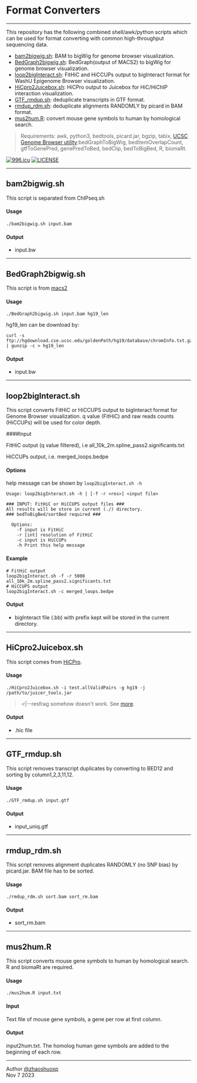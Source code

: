 # Format Converters
-----
This repository has the following combined shell/awk/python scripts which can be used for format converting with common high-throughput sequencing data.

 * [bam2bigwig.sh](https://github.com/zhaoshuoxp/Converters#bam2bigwigsh): BAM to bigWig for genome browser visualization.
 * [BedGraph2bigwig.sh](https://github.com/zhaoshuoxp/Converters#bedgraph2bigwigsh): BedGraph(output of MACS2) to bigWig for genome browser visualization.
 * [loop2bigInteract.sh](https://github.com/zhaoshuoxp/Converters#loop2biginteractsh): FitHiC and HiCCUPs output to bigInteract format for WashU Epigenome Browser visualization.
 * [HiCpro2Juicebox.sh](https://github.com/zhaoshuoxp/Converters#hicpro2juiceboxsh): HiCPro output to Juicebox for HiC/HiChIP interaction visualization.
 * [GTF_rmdup.sh](https://github.com/zhaoshuoxp/Converters#gtf_rmdupsh): deduplicate transcripts in GTF format.
 * [rmdup_rdm.sh](https://github.com/zhaoshuoxp/Converters#rmdup_rdmsh): deduplicate alignments RANDOMLY by picard in BAM format.
 * [mus2hum.R](https://github.com/zhaoshuoxp/Converters#mus2humr): convert mouse gene symbols to human by homological search.


> Requirements:
> awk, python3, bedtools, picard.jar, bgzip, tabix, [UCSC Genome Browser utility](http://hgdownload.soe.ucsc.edu/admin/exe/):bedGraphToBigWig, bedItemOverlapCount, gtfToGenePred, genePredToBed, bedClip, bedToBigBed, R, biomaRt.

[![996.icu](https://img.shields.io/badge/link-996.icu-red.svg)](https://996.icu) [![LICENSE](https://img.shields.io/badge/license-Anti%20996-blue.svg)](https://github.com/996icu/996.ICU/blob/master/LICENSE)

-----

## bam2bigwig.sh

This script is separated from ChIPseq.sh

#### Usage

    ./bam2bigwig.sh input.bam 

#### Output

* input.bw

  

-----
## BedGraph2bigwig.sh
This script is from [macs2](https://gist.github.com/taoliu/2469050)
#### Usage

    ./BedGraph2bigwig.sh input.bam hg19_len

hg19_len can be download by:

    curl -s ftp://hgdownload.cse.ucsc.edu/goldenPath/hg19/database/chromInfo.txt.gz | gunzip -c > hg19_len

#### Output

* input.bw

  

----

## loop2bigInteract.sh

This script converts FitHiC or HiCCUPS output to bigInteract format for Genome Browser visualization. q value (FitHiC) and raw reads counts (HiCCUPs) will be used for color depth.

####Input

FitHiC output (q value filtered), i.e all_10k_2m.spline_pass2.significants.txt

HiCCUPs output, i.e. merged_loops.bedpe 

#### Options

help message can be shown by `loop2bigInteract.sh -h`

    Usage: loop2bigInteract.sh -h | [-f -r <res>] <input file>
    
    ### INPUT: FitHiC or HiCCUPS output files ###
    All results will be store in current (./) directory.
    ### bedToBigBed/sortBed required ###
    
      Options:
        -f input is FitHiC
        -r [int] resolution of FitHiC
        -c input is HiCCUPs
        -h Print this help message

#### Example

```shell
# FitHiC output
loop2bigInteract.sh -f -r 5000 all_10k_2m.spline_pass2.significants.txt
# HiCCUPS output
loop2bigInteract.sh -c merged_loops.bedpe 
```

#### Output

* bigInteract file (.bb) with prefix kept will be stored in the current directory.

  

------

## HiCpro2Juicebox.sh

This script comes from [HiCPro](https://github.com/nservant/HiC-Pro/blob/master/bin/utils/hicpro2juicebox.sh).
#### Usage

    ./HiCpro2Juicebox.sh -i test.allValidPairs -g hg19 -j /path/to/juicer_tools.jar
> -r|--resfrag somehow doesn't work. See [more](http://nservant.github.io/HiC-Pro/UTILS.html#hicpro2juicebox-sh).
#### Output

* .hic file

  

-----
## GTF_rmdup.sh
This script removes transcript duplicates by converting to BED12 and sorting by column1,2,3,11,12. 
#### Usage

    ./GTF_rmdup.sh input.gtf

#### Output

* input_uniq.gtf

  

-----
## rmdup_rdm.sh
This script removes alignment duplicates RANDOMLY (no SNP bias) by picard.jar. BAM file has to be sorted.

#### Usage

    ./rmdup_rdm.sh sort.bam sort_rm.bam

#### Output

* sort_rm.bam




-----

## mus2hum.R

This script converts mouse gene symbols to human by homological search. R and biomaRt are required.

#### Usage

    ./mus2hum.R input.txt

#### Input

Text file of mouse gene symbols, a gene per row at first column.

#### Output

input2hum.txt. The homolog human gene symbols are added to the beginning of each row.



-----

Author [@zhaoshuoxp](https://github.com/zhaoshuoxp)  
Nov 7 2023

